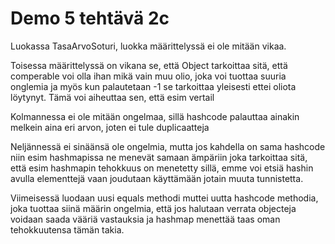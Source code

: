 # Demo 5 tehtävä 2c

Luokassa TasaArvoSoturi, luokka määrittelyssä ei ole mitään vikaa.

Toisessa määrittelyssä on vikana se, että Object tarkoittaa sitä, että comperable voi olla ihan mikä vain muu olio, joka voi tuottaa suuria onglemia ja myös kun palautetaan -1 se tarkoittaa yleisesti ettei oliota löytynyt. Tämä voi aiheuttaa sen, että esim vertail

Kolmannessa ei ole mitään ongelmaa, sillä hashcode palauttaa ainakin melkein aina eri arvon, joten ei tule duplicaatteja

Neljännessä ei sinäänsä ole ongelmia, mutta jos kahdella on sama hashcode niin esim hashmapissa ne menevät samaan ämpäriin joka tarkoittaa sitä, että esim hashmapin tehokkuus on menetetty sillä, emme voi etsiä hashin avulla elementtejä vaan joudutaan käyttämään jotain muuta tunnistetta.

Viimeisessä luodaan uusi equals methodi muttei uutta hashcode methodia, joka tuottaa siinä määrin ongelmia, että jos halutaan verrata objecteja voidaan saada vääriä vastauksia ja hashmap menettää taas oman tehokkuutensa tämän takia.